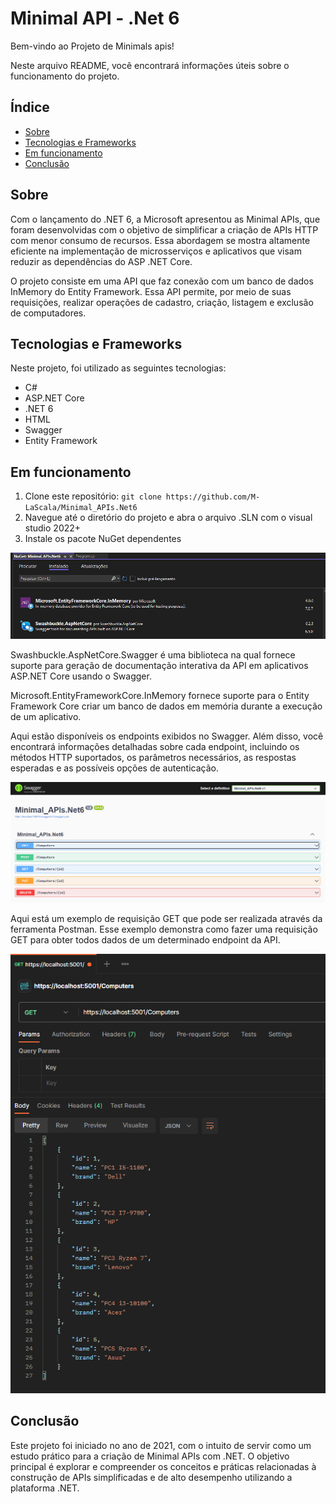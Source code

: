 # Minimal API - .Net 6

Bem-vindo ao Projeto de Minimals apis! 

Neste arquivo README, você encontrará informações úteis sobre o funcionamento do projeto.

## Índice

- [Sobre](#sobre)
- [Tecnologias e Frameworks](#tecnologias-e-frameworks)
- [Em funcionamento](#em-funcionamento)
- [Conclusão](#conclusão)

## Sobre

Com o lançamento do .NET 6, a Microsoft apresentou as Minimal APIs, que foram desenvolvidas com o objetivo de simplificar a criação de APIs HTTP com menor consumo de recursos. 
Essa abordagem se mostra altamente eficiente na implementação de microsserviços e aplicativos que visam reduzir as dependências do ASP .NET Core.

O projeto consiste em uma API que faz conexão com um banco de dados InMemory do Entity Framework. 
Essa API permite, por meio de suas requisições, realizar operações de cadastro, criação, listagem e exclusão de computadores.

## Tecnologias e Frameworks 

Neste projeto, foi utilizado as seguintes tecnologias:

- C# 
- ASP.NET Core
- .NET 6
- HTML
- Swagger
- Entity Framework

## Em funcionamento

1. Clone este repositório: `git clone https://github.com/M-LaScala/Minimal_APIs.Net6`
2. Navegue até o diretório do projeto e abra o arquivo .SLN com o visual studio 2022+
3. Instale os pacote NuGet dependentes

![](./Assets/NuGet.png)

Swashbuckle.AspNetCore.Swagger é uma biblioteca na qual fornece suporte para geração de documentação interativa da API em aplicativos ASP.NET Core usando o Swagger.

Microsoft.EntityFrameworkCore.InMemory fornece suporte para o Entity Framework Core criar um banco de dados em memória durante a execução de um aplicativo.

Aqui estão disponíveis os endpoints exibidos no Swagger. Além disso, você encontrará informações detalhadas sobre cada endpoint, incluindo os métodos HTTP suportados, os parâmetros necessários, as respostas esperadas e as possíveis opções de autenticação.

![](./Assets/Swagger.png)

Aqui está um exemplo de requisição GET que pode ser realizada através da ferramenta Postman. Esse exemplo demonstra como fazer uma requisição GET para obter todos dados de um determinado endpoint da API.

![](./Assets/GetPostman.png)

## Conclusão

Este projeto foi iniciado no ano de 2021, com o intuito de servir como um estudo prático para a criação de Minimal APIs com .NET. O objetivo principal é explorar e compreender os conceitos e práticas relacionadas à construção de APIs simplificadas e de alto desempenho utilizando a plataforma .NET.


